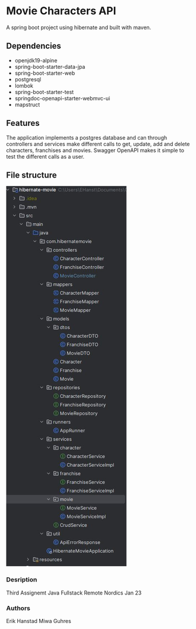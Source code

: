 # Movie Characters API
A spring boot project using hibernate and built with maven.

## Dependencies
- openjdk19-alpine
- spring-boot-starter-data-jpa
- spring-boot-starter-web
- postgresql
- lombok
- spring-boot-starter-test
- springdoc-openapi-starter-webmvc-ui
- mapstruct

## Features
The application implements a postgres database and can through controllers and services make different calls to get, update, add and delete characters, franchises and movies. Swagger OpenAPI makes it simple to test the different calls as a user.

## File structure

![file-structure](./file-structure.JPG)

### Desription
Third Assignemt Java Fullstack Remote Nordics Jan 23

### Authors
Erik Hanstad
Miwa Guhres
